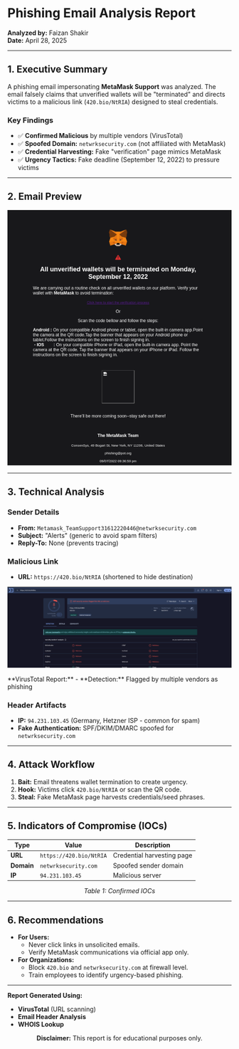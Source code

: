 # **Phishing Email Analysis Report**  
**Analyzed by:** Faizan Shakir  
**Date:** April 28, 2025  

---

## **1. Executive Summary**  
A phishing email impersonating **MetaMask Support** was analyzed. The email falsely claims that unverified wallets will be "terminated" and directs victims to a malicious link (`420.bio/NtRIA`) designed to steal credentials.  

### **Key Findings**  
- ✅ **Confirmed Malicious** by multiple vendors (VirusTotal)  
- ✅ **Spoofed Domain:** `netwrksecurity.com` (not affiliated with MetaMask)  
- ✅ **Credential Harvesting:** Fake "verification" page mimics MetaMask  
- ✅ **Urgency Tactics:** Fake deadline (September 12, 2022) to pressure victims  

---

## **2. Email Preview**  
<p align="center">
  <img src="https://github.com/Iamfazi1/Portfolio/blob/main/Phishing%20Emails%20/Report%201/img/Screenshot_2025-04-28_04-24-31.png" alt="Email Screenshot" width="600">
</p>

---

## **3. Technical Analysis**  

### **Sender Details**  
- **From:** `Metamask_TeamSupport31612220446@netwrksecurity.com`  
- **Subject:** "Alerts" (generic to avoid spam filters)  
- **Reply-To:** None (prevents tracing)  

### **Malicious Link**  
- **URL:** `https://420.bio/NtRIA` (shortened to hide destination)  
<p align="center">
  <img src="https://github.com/Iamfazi1/Portfolio/blob/main/Phishing%20Emails%20/Report%201/img/Screenshot_2025-04-28_04-30-53.png" alt="VirusTotal Results" width="600">
</p>  
**VirusTotal Report:**  
- **Detection:** Flagged by multiple vendors as phishing  

### **Header Artifacts**  
- **IP:** `94.231.103.45` (Germany, Hetzner ISP - common for spam)  
- **Fake Authentication:** SPF/DKIM/DMARC spoofed for `netwrksecurity.com`  

---

## **4. Attack Workflow**  
1. **Bait:** Email threatens wallet termination to create urgency.  
2. **Hook:** Victims click `420.bio/NtRIA` or scan the QR code.  
3. **Steal:** Fake MetaMask page harvests credentials/seed phrases.  

---

## **5. Indicators of Compromise (IOCs)**  

| Type       | Value                          | Description                |  
|------------|--------------------------------|----------------------------|  
| **URL**    | `https://420.bio/NtRIA`        | Credential harvesting page |  
| **Domain** | `netwrksecurity.com`           | Spoofed sender domain      |  
| **IP**     | `94.231.103.45`                | Malicious server           |  

<p align="center">
  <em>Table 1: Confirmed IOCs</em>  
</p>

---

## **6. Recommendations**  
- **For Users:**  
  - Never click links in unsolicited emails.  
  - Verify MetaMask communications via official app only.  
- **For Organizations:**  
  - Block `420.bio` and `netwrksecurity.com` at firewall level.  
  - Train employees to identify urgency-based phishing.  

---

**Report Generated Using:**  
- **VirusTotal** (URL scanning)  
- **Email Header Analysis**  
- **WHOIS Lookup**  

<p align="center">
  <strong>Disclaimer:</strong> This report is for educational purposes only.  
</p>
